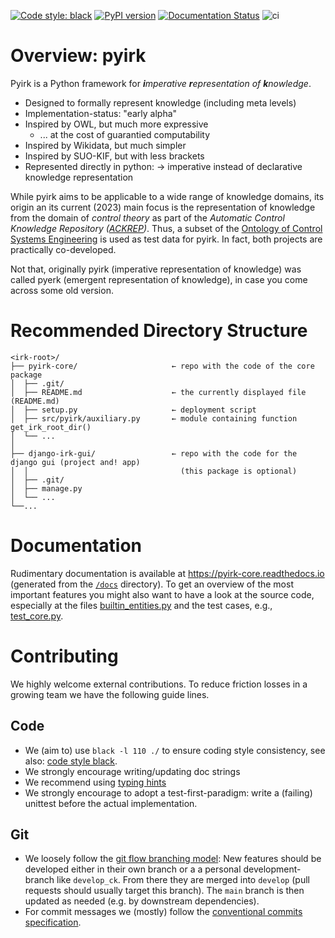 [![Code style: black](https://img.shields.io/badge/code%20style-black-000000.svg)](https://github.com/psf/black)
[![PyPI version](https://badge.fury.io/py/pyirk.svg)](https://pypi.org/project/pyirk/)
[![Documentation Status](https://readthedocs.org/projects/pyirk-core/badge/?version=latest)](https://pyirk-core.readthedocs.io/en/latest)
![ci](https://github.com/ackrep-org/pyirk-core/actions/workflows/python-app.yml/badge.svg)


# Overview: pyirk

Pyirk is a Python framework for ***i**mperative **r**epresentation of **k**nowledge*.

- Designed to formally represent knowledge (including meta levels)
- Implementation-status: "early alpha"
- Inspired by OWL, but much more expressive
    - ... at the cost of guarantied computability
- Inspired by Wikidata, but much simpler
- Inspired by SUO-KIF, but with less brackets
- Represented directly in python: → imperative instead of declarative knowledge representation



While pyirk aims to be applicable to a wide range of knowledge domains, its origin an its current (2023) main focus is the representation of knowledge from the domain of *control theory* as part of the *Automatic Control Knowledge Repository ([ACKREP](https://ackrep.org))*.
Thus, a subset of the [Ontology of Control Systems Engineering](https://github.com/ackrep-org/ocse) is used as test data for pyirk. In fact, both projects are practically co-developed.

Not that, originally pyirk (imperative representation of knowledge) was called pyerk (emergent representation of knowledge), in case you come across some old version.

# Recommended Directory Structure

```
<irk-root>/
├── pyirk-core/                     ← repo with the code of the core package
│  ├── .git/
│  ├── README.md                    ← the currently displayed file (README.md)
│  ├── setup.py                     ← deployment script
│  ├── src/pyirk/auxiliary.py       ← module containing function get_irk_root_dir()
│  └── ...
│
├── django-irk-gui/                 ← repo with the code for the django gui (project and! app)
│  │                                  (this package is optional)
│  ├── .git/
│  ├── manage.py
│  └── ...
└──...
```

# Documentation

Rudimentary documentation is available at <https://pyirk-core.readthedocs.io> (generated from the [`/docs`](/docs) directory). To get an overview of the most important features you might also want to have a look at the source code, especially at the files [builtin_entities.py](/src/pyirk/builtin_entities.py) and the test cases, e.g., [test_core.py](tests/test_core.py).


# Contributing

We highly welcome external contributions. To reduce friction losses in a growing team we have the following guide lines.

## Code

- We (aim to) use `black -l 110 ./` to ensure coding style consistency, see also: [code style black](https://github.com/psf/black).
- We strongly encourage writing/updating doc strings
- We recommend using [typing hints](https://mypy.readthedocs.io/en/stable/cheat_sheet_py3.html)
- We strongly encourage to adopt a test-first-paradigm: write a (failing) unittest before the actual implementation.


## Git

- We loosely follow the [git flow branching model](https://nvie.com/posts/a-successful-git-branching-model/): New features should be developed either in their own branch or a a personal development-branch like `develop_ck`. From there they are merged into `develop` (pull requests should usually target this branch). The `main` branch is then updated as needed (e.g. by downstream dependencies).
- For commit messages we (mostly) follow the [conventional commits specification](https://www.conventionalcommits.org/en/).